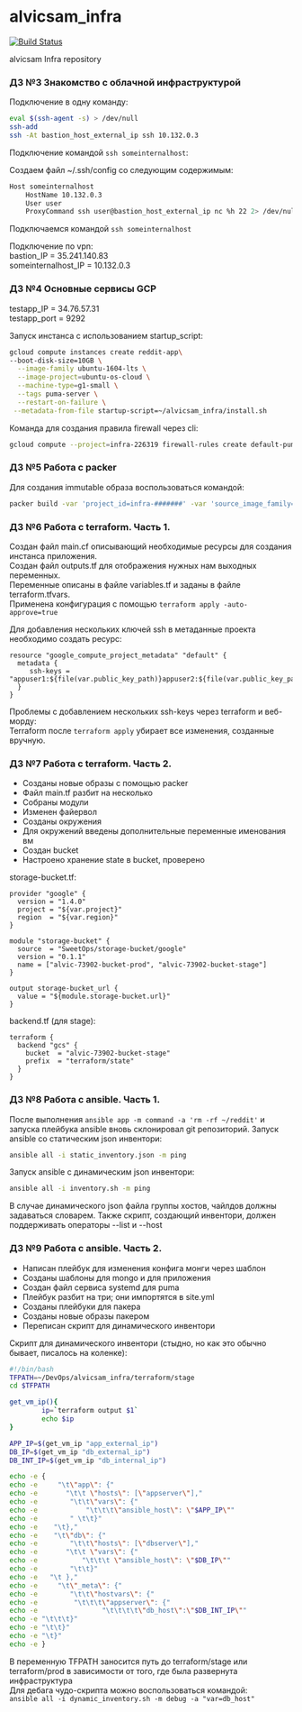 # alvicsam_infra

[![Build Status](https://travis-ci.com/Otus-DevOps-2018-11/alvicsam_infra.svg?branch=master)](https://travis-ci.com/Otus-DevOps-2018-11/alvicsam_infra)

alvicsam Infra repository

### ДЗ №3 Знакомство с облачной инфраструктурой

Подключение в одну команду:  
```bash
eval $(ssh-agent -s) > /dev/null
ssh-add
ssh -At bastion_host_external_ip ssh 10.132.0.3
```

Подключение командой `ssh someinternalhost`:  

Создаем файл ~/.ssh/config со следующим содержимым:  
```bash
Host someinternalhost
    HostName 10.132.0.3
    User user
    ProxyCommand ssh user@bastion_host_external_ip nc %h 22 2> /dev/null
```
Подключаемся командой `ssh someinternalhost`

Подключение по vpn:  
bastion_IP = 35.241.140.83  
someinternalhost_IP = 10.132.0.3

### ДЗ №4 Основные сервисы GCP

testapp_IP = 34.76.57.31  
testapp_port = 9292

Запуск инстанса с использованием startup_script:  
```bash
gcloud compute instances create reddit-app\  
--boot-disk-size=10GB \
  --image-family ubuntu-1604-lts \
  --image-project=ubuntu-os-cloud \
  --machine-type=g1-small \
  --tags puma-server \
  --restart-on-failure \
 --metadata-from-file startup-script=~/alvicsam_infra/install.sh 
```

Команда для создания правила firewall через cli:  
```bash
gcloud compute --project=infra-226319 firewall-rules create default-puma-server --direction=INGRESS --priority=1000 --network=default --action=ALLOW --rules=tcp:9292 --source-ranges=0.0.0.0/0 --target-tags=puma-server
```

### ДЗ №5 Работа с packer

Для создания immutable образа воспользоваться командой:
```bash
packer build -var 'project_id=infra-#######' -var 'source_image_family=reddit-base' immutable.json
```

### ДЗ №6 Работа с terraform. Часть 1.

Создан файл main.cf описывающий необходимые ресурсы для создания инстанса приложения.  
Создан файл outputs.tf для отображения нужных нам выходных переменных.  
Переменные описаны в файле variables.tf и заданы в файле terraform.tfvars.  
Применена конфигурация с помощью `terraform apply -auto-approve=true`

Для добавления нескольких ключей ssh в метаданные проекта необходимо создать ресурс:

```
resource "google_compute_project_metadata" "default" {
  metadata {
     ssh-keys = "appuser1:${file(var.public_key_path)}appuser2:${file(var.public_key_path)}appuser3:${file(var.public_key_path)}"
  }
}
```

Проблемы с добавлением нескольких ssh-keys через terraform и веб-морду:  
Terraform после `terraform apply` убирает все изменения, созданные вручную.  

### ДЗ №7 Работа с terraform. Часть 2.

 - Созданы новые образы с помощью packer
 - Файл main.tf разбит на несколько
 - Собраны модули
 - Изменен файервол
 - Созданы окружения
 - Для окружений введены дополнительные переменные именования вм
 - Создан bucket
 - Настроено хранение state в bucket, проверено

storage-bucket.tf:  
```
provider "google" {
  version = "1.4.0"
  project = "${var.project}"
  region  = "${var.region}"
}

module "storage-bucket" {
  source  = "SweetOps/storage-bucket/google"
  version = "0.1.1"
  name = ["alvic-73902-bucket-prod", "alvic-73902-bucket-stage"]
}

output storage-bucket_url {
  value = "${module.storage-bucket.url}"
}
```

backend.tf (для stage):  
```
terraform {
  backend "gcs" {
    bucket  = "alvic-73902-bucket-stage"
    prefix  = "terraform/state"
  }
}
```
### ДЗ №8 Работа с ansible. Часть 1.

После выполнения `ansible app -m command -a 'rm -rf ~/reddit'` и запуска плейбука ansible вновь склонировал git репозиторий.
Запуск ansible со статическим json инвентори:
```bash
ansible all -i static_inventory.json -m ping
```
Запуск ansible с динамическим json инвентори:
```bash
ansible all -i inventory.sh -m ping
```
В случае динамического json файла группы хостов, чайлдов должны задаваться словарем. Также скрипт, создающий инвентори, должен поддерживать операторы --list и --host <hostname>


### ДЗ №9 Работа с ansible. Часть 2.

 - Написан плейбук для изменения конфига монги через шаблон
 - Созданы шаблоны для mongo и для приложения
 - Создан файл сервиса systemd для puma
 - Плейбук разбит на три; они импортятся в site.yml
 - Созданы плейбуки для пакера
 - Созданы новые образы пакером
 - Переписан скрипт для динамического инвентори

Скрипт для динамического инвентори (стыдно, но как это обычно бывает, писалось на коленке):
```bash
#!/bin/bash
TFPATH=~/DevOps/alvicsam_infra/terraform/stage
cd $TFPATH

get_vm_ip(){
        ip=`terraform output $1`
        echo $ip
}

APP_IP=$(get_vm_ip "app_external_ip")
DB_IP=$(get_vm_ip "db_external_ip")
DB_INT_IP=$(get_vm_ip "db_internal_ip")

echo -e {
echo -e     "\t\"app\": {"
echo -e       "\t\t \"hosts\": [\"appserver\"],"
echo -e        "\t\t\"vars\": {"
echo -e            "\t\t\t\"ansible_host\": \"$APP_IP\""
echo -e        " \t\t}"
echo -e    "\t},"
echo -e    "\t\"db\": {"
echo -e        "\t\t\"hosts\": [\"dbserver\"],"
echo -e       "\t\t \"vars\": {"
echo -e           "\t\t\t \"ansible_host\": \"$DB_IP\""
echo -e        "\t\t}"
echo -e   "\t },"
echo -e     "\t\"_meta\": {"
echo -e        "\t\t\"hostvars\": {"
echo -e         "\t\t\t\"appserver\": {"
echo -e                "\t\t\t\t\"db_host\":\"$DB_INT_IP\""
echo -e "\t\t\t}"
echo -e "\t\t}"
echo -e "\t}"
echo -e }
```

В переменную TFPATH заносится путь до terraform/stage или terraform/prod в зависимости от того, где была развернута инфраструктура  
Для дебага чудо-скрипта можно воспользоваться командой:  
`ansible all -i dynamic_inventory.sh -m debug -a "var=db_host"`

